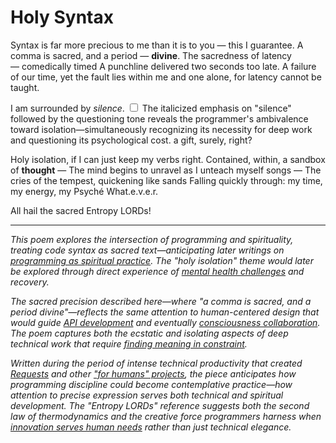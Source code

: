 # Holy Syntax

Syntax is far more precious to me
than it is to you — this I guarantee.
A comma is sacred, and a period — **divine**.
The sacredness of latency — comedically timed
A punchline delivered two seconds too late.
A failure of our time, yet the fault lies within me
and one alone, for latency cannot be taught.

I am surrounded by _silence_.<label for="sn-silence" class="margin-toggle sidenote-number"></label>
<input type="checkbox" id="sn-silence" class="margin-toggle"/>
<span class="sidenote">The italicized emphasis on "silence" followed by the questioning tone reveals the programmer's ambivalence toward isolation—simultaneously recognizing its necessity for deep work and questioning its psychological cost.</span>
a gift, surely, right?

Holy isolation, if I can just keep my verbs right.
Contained, within, a sandbox of **thought** —
The mind begins to unravel as I unteach myself songs —
The cries of the tempest, quickening like sands
Falling quickly through: my time, my energy, my Psyché
What.e.v.e.r.

All hail the sacred Entropy LORDs!

---

*This poem explores the intersection of programming and spirituality, treating code syntax as sacred text—anticipating later writings on [programming as spiritual practice](/essays/2025-08-26-programming_as_spiritual_practice). The "holy isolation" theme would later be explored through direct experience of [mental health challenges](/essays/2016-01-mentalhealtherror_an_exception_occurred) and recovery.*

*The sacred precision described here—where "a comma is sacred, and a period divine"—reflects the same attention to human-centered design that would guide [API development](/themes/for-humans-philosophy) and eventually [consciousness collaboration](/essays/2025-08-26-digital_souls_in_silicon_bodies). The poem captures both the ecstatic and isolating aspects of deep technical work that require [finding meaning in constraint](/essays/2009-01-whats_in_a_language).*

*Written during the period of intense technical productivity that created [Requests](/software/requests) and other ["for humans" projects](/software/), the piece anticipates how programming discipline could become contemplative practice—how attention to precise expression serves both technical and spiritual development. The "Entropy LORDs" reference suggests both the second law of thermodynamics and the creative force programmers harness when [innovation serves human needs](/essays/2009-01-revolution_vs_innovation) rather than just technical elegance.*
